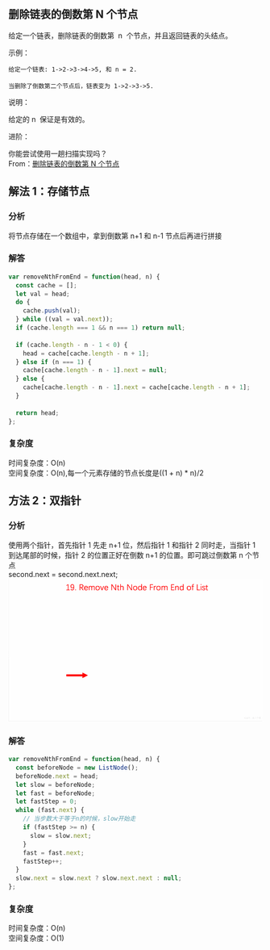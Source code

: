 ## 删除链表的倒数第 N 个节点

给定一个链表，删除链表的倒数第  n  个节点，并且返回链表的头结点。

示例：

```
给定一个链表: 1->2->3->4->5, 和 n = 2.

当删除了倒数第二个节点后，链表变为 1->2->3->5.
```

说明：

给定的 n  保证是有效的。

进阶：

你能尝试使用一趟扫描实现吗？  
From：[删除链表的倒数第 N 个节点](https://leetcode-cn.com/problems/remove-nth-node-from-end-of-list/submissions/)
## 解法 1：存储节点

### 分析

将节点存储在一个数组中，拿到倒数第 n+1 和 n-1 节点后再进行拼接

### 解答

```javascript
var removeNthFromEnd = function(head, n) {
  const cache = [];
  let val = head;
  do {
    cache.push(val);
  } while ((val = val.next));
  if (cache.length === 1 && n === 1) return null;

  if (cache.length - n - 1 < 0) {
    head = cache[cache.length - n + 1];
  } else if (n === 1) {
    cache[cache.length - n - 1].next = null;
  } else {
    cache[cache.length - n - 1].next = cache[cache.length - n + 1];
  }

  return head;
};
```

### 复杂度

时间复杂度：O(n)  
空间复杂度：O(n),每一个元素存储的节点长度是((1 + n) \* n)/2

## 方法 2：双指针

### 分析

使用两个指针，首先指针 1 先走 n+1 位，然后指针 1 和指针 2 同时走，当指针 1 到达尾部的时候，指针 2 的位置正好在倒数 n+1 的位置。即可跳过倒数第 n 个节点  
second.next = second.next.next;  
<img src="../../static/删除链表的倒数第N个节点.gif"/>

### 解答

```javascript
var removeNthFromEnd = function(head, n) {
  const beforeNode = new ListNode();
  beforeNode.next = head;
  let slow = beforeNode;
  let fast = beforeNode;
  let fastStep = 0;
  while (fast.next) {
    // 当步数大于等于n的时候，slow开始走
    if (fastStep >= n) {
      slow = slow.next;
    }
    fast = fast.next;
    fastStep++;
  }
  slow.next = slow.next ? slow.next.next : null;
};
```

### 复杂度

时间复杂度：O(n)  
空间复杂度：O(1)
